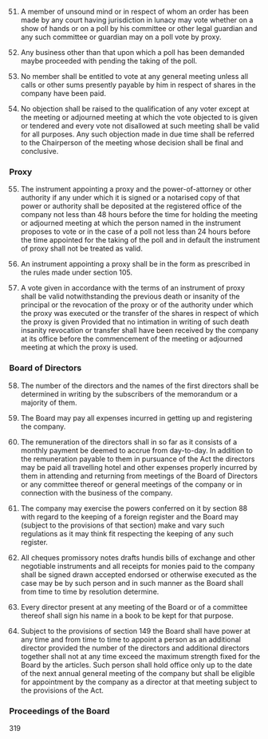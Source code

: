 51. A member of unsound mind or in respect of whom an order has been made by any court having jurisdiction in lunacy may vote whether on a show of hands or on a poll by his committee or other legal guardian and any such committee or guardian may on a poll vote by proxy.

52. Any business other than that upon which a poll has been demanded maybe proceeded with pending the taking of the poll.

53. No member shall be entitled to vote at any general meeting unless all calls or other sums presently payable by him in respect of shares in the company have been paid.

54. No objection shall be raised to the qualification of any voter except at the meeting or adjourned meeting at which the vote objected to is given or tendered and every vote not disallowed at such meeting shall be valid for all purposes. Any such objection made in due time shall be referred to the Chairperson of the meeting whose decision shall be final and conclusive.

### Proxy

55. The instrument appointing a proxy and the power-of-attorney or other authority if any under which it is signed or a notarised copy of that power or authority shall be deposited at the registered office of the company not less than 48 hours before the time for holding the meeting or adjourned meeting at which the person named in the instrument proposes to vote or in the case of a poll not less than 24 hours before the time appointed for the taking of the poll and in default the instrument of proxy shall not be treated as valid.

56. An instrument appointing a proxy shall be in the form as prescribed in the rules made under section 105.

57. A vote given in accordance with the terms of an instrument of proxy shall be valid notwithstanding the previous death or insanity of the principal or the revocation of the proxy or of the authority under which the proxy was executed or the transfer of the shares in respect of which the proxy is given Provided that no intimation in writing of such death insanity revocation or transfer shall have been received by the company at its office before the commencement of the meeting or adjourned meeting at which the proxy is used.

### Board of Directors

58. The number of the directors and the names of the first directors shall be determined in writing by the subscribers of the memorandum or a majority of them.

59. The Board may pay all expenses incurred in getting up and registering the company.

60. The remuneration of the directors shall in so far as it consists of a monthly payment be deemed to accrue from day-to-day. In addition to the remuneration payable to them in pursuance of the Act the directors may be paid all travelling hotel and other expenses properly incurred by them in attending and returning from meetings of the Board of Directors or any committee thereof or general meetings of the company or in connection with the business of the company.

61. The company may exercise the powers conferred on it by section 88 with regard to the keeping of a foreign register and the Board may (subject to the provisions of that section) make and vary such regulations as it may think fit respecting the keeping of any such register.

62. All cheques promissory notes drafts hundis bills of exchange and other negotiable instruments and all receipts for monies paid to the company shall be signed drawn accepted endorsed or otherwise executed as the case may be by such person and in such manner as the Board shall from time to time by resolution determine.

63. Every director present at any meeting of the Board or of a committee thereof shall sign his name in a book to be kept for that purpose.

64. Subject to the provisions of section 149 the Board shall have power at any time and from time to time to appoint a person as an additional director provided the number of the directors and additional directors together shall not at any time exceed the maximum strength fixed for the Board by the articles. Such person shall hold office only up to the date of the next annual general meeting of the company but shall be eligible for appointment by the company as a director at that meeting subject to the provisions of the Act.

### Proceedings of the Board

319